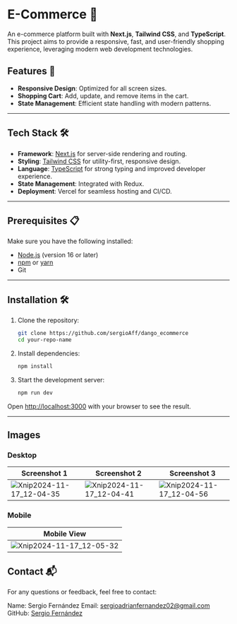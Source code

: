 # E-Commerce 🛒

An e-commerce platform built with **Next.js**, **Tailwind CSS**, and **TypeScript**. This project aims to provide a responsive, fast, and user-friendly shopping experience, leveraging modern web development technologies.

## Features 🚀

- **Responsive Design**: Optimized for all screen sizes.
- **Shopping Cart**: Add, update, and remove items in the cart.
- **State Management**: Efficient state handling with modern patterns.

---

## Tech Stack 🛠️

- **Framework**: [Next.js](https://nextjs.org/) for server-side rendering and routing.
- **Styling**: [Tailwind CSS](https://tailwindcss.com/) for utility-first, responsive design.
- **Language**: [TypeScript](https://www.typescriptlang.org/) for strong typing and improved developer experience.
- **State Management**: Integrated with Redux.
- **Deployment**: Vercel for seamless hosting and CI/CD.

---

## Prerequisites 📋

Make sure you have the following installed:

- [Node.js](https://nodejs.org/) (version 16 or later)
- [npm](https://www.npmjs.com/) or [yarn](https://yarnpkg.com/)
- Git

---

## Installation 🛠️

1. Clone the repository:

   ```bash
   git clone https://github.com/sergioAff/dango_ecommerce
   cd your-repo-name
   ```

2. Install dependencies:

   ```bash
   npm install
   ```

3. Start the development server:
   ```bash
   npm run dev
   ```

Open [http://localhost:3000](http://localhost:3000) with your browser to see the result.

---

## Images

### Desktop

| Screenshot 1 | Screenshot 2 | Screenshot 3 |
|--------------|--------------|--------------|
| ![Xnip2024-11-17_12-04-35](https://github.com/user-attachments/assets/c0b16122-9199-4026-bdbc-f384dfa291f7) | ![Xnip2024-11-17_12-04-41](https://github.com/user-attachments/assets/b03a31cb-adc2-4215-8ca1-ea2cb429c1da) | ![Xnip2024-11-17_12-04-56](https://github.com/user-attachments/assets/44d3935c-12ae-4f40-a82f-17f3aaf2834d) |

### Mobile

| Mobile View |
|--------------|
| ![Xnip2024-11-17_12-05-32](https://github.com/user-attachments/assets/a5a5b77f-9acd-4ef2-8f4b-946fa4a45c58) |



## Contact 📬

For any questions or feedback, feel free to contact:

Name: Sergio Fernández
Email: sergioadrianfernandez02@gmail.com
GitHub: [Sergio Fernández](https://github.com/sergioAff/)
